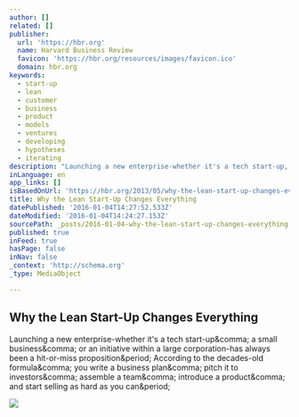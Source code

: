 ```yaml
---
author: []
related: []
publisher:
  url: 'https://hbr.org'
  name: Harvard Business Review
  favicon: 'https://hbr.org/resources/images/favicon.ico'
  domain: hbr.org
keywords:
  - start-up
  - lean
  - customer
  - business
  - product
  - models
  - ventures
  - developing
  - hypotheses
  - iterating
description: "Launching a new enterprise-whether it's a tech start-up, a small business, or an initiative within a large corporation-has always been a hit-or-miss proposition. According to the decades-old formula, you write a business plan, pitch it to investors, assemble a team, introduce a product, and start selling as hard as you can."
inLanguage: en
app_links: []
isBasedOnUrl: 'https://hbr.org/2013/05/why-the-lean-start-up-changes-everything'
title: Why the Lean Start-Up Changes Everything
datePublished: '2016-01-04T14:27:52.533Z'
dateModified: '2016-01-04T14:24:27.153Z'
sourcePath: _posts/2016-01-04-why-the-lean-start-up-changes-everything.md
published: true
inFeed: true
hasPage: false
inNav: false
_context: 'http://schema.org'
_type: MediaObject

---
```

<article style=""><h1>Why the Lean Start-Up Changes Everything</h1><p>Launching a new enterprise-whether it's a tech start-up&amp;comma; a small business&amp;comma; or an initiative within a large corporation-has always been a hit-or-miss proposition&amp;period; According to the decades-old formula&amp;comma; you write a business plan&amp;comma; pitch it to investors&amp;comma; assemble a team&amp;comma; introduce a product&amp;comma; and start selling as hard as you can&amp;period;</p><img src="https://hbr.org/resources/images/article_assets/2008/01/07May13_Blank_lean-start-up.png" /></article>